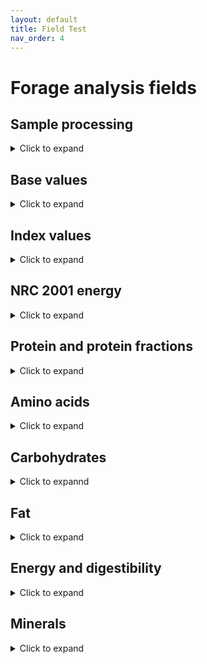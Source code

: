 ```yaml
---
layout: default
title: Field Test
nav_order: 4
---
```

# Forage analysis fields

## Sample processing

<details>
  
  <summary>Click to expand</summary>

### Field [`hay_tested`]()

<dl>
  <dt>Data type</dt>
  <dd>enum</dd>
  <dt>Valid values</dt>
  <dd>= [ true | false | unknown ]</dd>
</dl>

### Field [`hay_sample_date`]()

<dl>
  <dt>Data type</dt>
  <dd>datetime</dd>
  <dt>Valid values</dt>
  <dd>A date in YYYYMMDD format representing the sample date for this hay.</dd>
</dl>

### Field [`hay_sampler_independent`]()

<dl>
  <dt>Data type</dt>
  <dd>enum</dd>
  <dt>Valid values</dt>
  <dd>= [ true | false | unknown ]</dd>
</dl>

### Field [`hay_sampler_certified`]()

<dl>
  <dt>Data type</dt>
  <dd>enum</dd>
  <dt>Valid values</dt>
  <dd>= [ true | false | unknown ]</dd>
</dl>

### Field [`hay_sampling_protocol`]()

<dl>
  <dt>Data type</dt>
  <dd>enum</dd>
  <dt>Valid values</dt>
  <dd>= [ NFTA | other ]</dd>
</dl>

### Field [`hay_testing_laboratory`]()

<dl>
  <dt>Data type</dt>
  <dd>enum</dd>
  <dt>Valid values</dt>
  <dd>An enumerated value corresponding to a specific laboratory from an open, freely-available database maintained by Fieldgram or another organization or, if self-tested, "Internal lab".</dd>
</dl>

### Field [`hay_testing_method`]()

<dl>
  <dt>Data type</dt>
  <dd>enum</dd>
  <dt>Valid values</dt>
  <dd>= [ Chemical analysis | Near Infrared Reflectance (NIR) spectroscopy | Both chemical analysis and NIR ]</dd>
</dl>

### Field [`hay_testing_date`]()

<dl>
  <dt>Data type</dt>
  <dd>datetime</dd>
  <dt>Valid values</dt>
  <dd>A date in YYYYMMDD format representing the testing date for this hay.</dd>
</dl>
  
</details>

## Base values

<details>
  
  <summary>Click to expand</summary>

  ### Field [`moisture_content`]()

  <dl>
    <dt>Data type</dt>
    <dd>float</dd>
    <dt>Valid values</dt>
    <dd>A value corresponding the percentage of water in the sample. This is the complement of dry matter.</dd>
  </dl>

  ### Field [`dry_matter`]()

  <dl>
    <dt>Data type</dt>
    <dd>float</dd>
    <dt>Valid values</dt>
    <dd>A value corresponding the percentage of dry matter in the sample. This is the complement of moisture content.</dd>
  </dl>

</details>

## Index values
  
<details>
  
  <summary>Click to expand</summary>

  ### Field [`relative_feed_value`]()

  <dl>
    <dt>Data type</dt>
    <dd>float</dd>
    <dt>Valid values</dt>
    <dd>A value corresponding to the RFV evaluation of the sample.</dd>
  </dl>

</details>

## NRC 2001 energy

<details>
  
  <summary>Click to expand</summary>

  ### Field [`digestible_energy, 1X, Mcal/lb`]()

  <dl>
    <dt>Data type</dt>
    <dd>float</dd>
    <dt>Valid values</dt>
    <dd>A value corresponding to the digestible energy of the sample in Mcal/lb.</dd>
  </dl>

  ### Field [`metabolizable_energy, 1X, Mcal/lb`]()

  <dl>
    <dt>Data type</dt>
    <dd>float</dd>
    <dt>Valid values</dt>
    <dd>A value corresponding to the metabolized energy of the sample in Mcal/lb.</dd>
  </dl>

  ### Field [`net_energy_lactation, 3X, Mcal/lb`]()

  <dl>
    <dt>Data type</dt>
    <dd>float</dd>
    <dt>Valid values</dt>
    <dd>A value corresponding to the net energy of lactation of the sample in Mcal/lb.</dd>
  </dl>

  ### Field [`net_energy_maintenance, 3X, Mcal/lb`]()

  <dl>
    <dt>Data type</dt>
    <dd>float</dd>
    <dt>Valid values</dt>
    <dd>A value corresponding to the net energy of maintenance of the sample in Mcal/lb.</dd>
  </dl>

  ### Field [`net_energy_gain, 3X, Mcal/lb`]()

  <dl>
    <dt>Data type</dt>
    <dd>float</dd>
    <dt>Valid values</dt>
    <dd>A value corresponding to the net energy gain of the sample in Mcal/lb.</dd>
  </dl>

  ### Field [`digestible_energy, 1X, Mcal/kg`]()

  <dl>
    <dt>Data type</dt>
    <dd>float</dd>
    <dt>Valid values</dt>
    <dd>A value corresponding to the digestible energy of the sample in Mcal/kg.</dd>
  </dl>

  ### Field [`metabolizable_energy, 1X, Mcal/kg`]()

  <dl>
    <dt>Data type</dt>
    <dd>float</dd>
    <dt>Valid values</dt>
    <dd>A value corresponding to the metabolized energy of the sample in Mcal/kg.</dd>
  </dl>

  ### Field [`net_energy_lactation, 3X, Mcal/kg`]()

  <dl>
    <dt>Data type</dt>
    <dd>float</dd>
    <dt>Valid values</dt>
    <dd>A value corresponding to the net energy of lactation of the sample in Mcal/kg.</dd>
  </dl>

  ### Field [`net_energy_maintenance, 3X, Mcal/kg`]()
  
  <dl>
    <dt>Data type</dt>
    <dd>float</dd>
    <dt>Valid values</dt>
    <dd>A value corresponding to the net energy of maintenance of the sample in Mcal/kg.</dd>
  </dl>

  ### Field [`net_energy_gain, 3X, Mcal/kg`]()
  
  <dl>
    <dt>Data type</dt>
    <dd>float</dd>
    <dt>Valid values</dt>
    <dd>A value corresponding to the net energy gain of the sample in Mcal/kg.</dd>
  </dl>

  ### Field [`TDN1X`]()
  
  <dl>
    <dt>Data type</dt>
    <dd>float</dd>
    <dt>Valid values</dt>
    <dd>A value corresponding to the Total Digestible Nutrients (TDN) at 1X maintenance.</dd>
  </dl>
  
</details>

## Protein and protein fractions

<details>
  
  <summary>Click to expand</summary>

  ### Field [`crude_protein`]()
  
  <dl>
    <dt>Data type</dt>
    <dd>float</dd>
    <dt>Valid values</dt>
    <dd>A value corresponding to the crude protein content of the sample in percentage terms, on a dry-matter basis.</dd>
  </dl>

  ### Field [`available_protein`]()
  
  <dl>
    <dt>Data type</dt>
    <dd>float</dd>
    <dt>Valid values</dt>
    <dd>A value corresponding to the available protein content of the sample in percentage terms, on a dry-matter basis.</dd>
  </dl>

  ### Field [`acid_detergent_insoluble_crude_protein`]()
  
  <dl>
    <dt>Data type</dt>
    <dd>float</dd>
    <dt>Valid values</dt>
    <dd>A value corresponding to the acid detergent insoluble crude protein content of the sample in percentage terms.</dd>
  </dl>

  ### Field [`adjusted_crude_protein`]()
  
  <dl>
    <dt>Data type</dt>
    <dd>float</dd>
    <dt>Valid values</dt>
    <dd>A value corresponding to the adjusted crude protein content of the sample in percentage terms.</dd>
  </dl>

  ### Field [`soluble_protein_%_cp`]()
  
  <dl>
    <dt>Data type</dt>
    <dd>float</dd>
    <dt>Valid values</dt>
    <dd>A value corresponding to the soluble crude protein content of the sample in percentage terms.</dd>
  </dl>

  ### Field [`degradable_protein_%_cp`]()
  
  <dl>
    <dt>Data type</dt>
    <dd>float</dd>
    <dt>Valid values</dt>
    <dd>A value corresponding to the degadable crude protein content of the sample in percentage terms.</dd>
  </dl>

  ### Field [`neutral_detergent_insoluble_crude_protein`]()
  
  <dl>
    <dt>Data type</dt>
    <dd>float</dd>
    <dt>Valid values</dt>
    <dd>A value corresponding to the neutral detergent insoluble crude protein content of the sample in percentage terms.</dd>
  </dl>
  
</details>

## Amino acids

<details>
  
  <summary>Click to expand</summary>

  ### Field [`lysine`]()
  
  <dl>
    <dt>Data type</dt>
    <dd></dd>
    <dt>Valid values</dt>
    <dd></dd>
  </dl>

  ### Field [`methionine`]()
  
  <dl>
    <dt>Data type</dt>
    <dd></dd>
    <dt>Valid values</dt>
    <dd></dd>
  </dl>
  
</details>

## Carbohydrates

<details>
  
  <summary>Click to expannd</summary>

  ### Field [`acid_detergent_fiber`]()
  
  <dl>
    <dt>Data type</dt>
    <dd></dd>
    <dt>Valid values</dt>
    <dd></dd>
  </dl>

  ### Field [`neutral_detergent_fiber`]()
  
  <dl>
    <dt>Data type</dt>
    <dd></dd>
    <dt>Valid values</dt>
    <dd></dd>
  </dl>

  ### Field [`lignin`]()
  
  <dl>
    <dt>Data type</dt>
    <dd></dd>
    <dt>Valid values</dt>
    <dd></dd>
  </dl>

  ### Field [`non-fiber_carbohydrates`]()
  
  <dl>
    <dt>Data type</dt>
    <dd></dd>
    <dt>Valid values</dt>
    <dd></dd>
  </dl>

  ### Field [`starch`]()
  
  <dl>
    <dt>Data type</dt>
    <dd></dd>
    <dt>Valid values</dt>
    <dd></dd>
  </dl>

  ### Field [`water_soluble_carbohydrates`]()
  
  <dl>
    <dt>Data type</dt>
    <dd></dd>
    <dt>Valid values</dt>
    <dd></dd>
  </dl>

  ### Field [`ethanol_soluble_carbohydrates`]()
  
  <dl>
    <dt>Data type</dt>
    <dd></dd>
    <dt>Valid values</dt>
    <dd></dd>
  </dl>

  ### Field [`in_vitro_true_digestibility_30hr, % of DM`]()
  
  <dl>
    <dt>Data type</dt>
    <dd></dd>
    <dt>Valid values</dt>
    <dd></dd>
  </dl>

  ### Field [`neutral_detergent_fiber_digestibility_30hr, % of NDF`]()
  
  <dl>
    <dt>Data type</dt>
    <dd></dd>
    <dt>Valid values</dt>
    <dd></dd>
  </dl>
  
</details>

## Fat

<details>
  
  <summary>Click to expand</summary>

  ### Field [`crude_fat`]()
  
  <dl>
    <dt>Data type</dt>
    <dd></dd>
    <dt>Valid values</dt>
    <dd></dd>
  </dl>

  ### Field [`total_fatty_acids`]()
  
  <dl>
    <dt>Data type</dt>
    <dd></dd>
    <dt>Valid values</dt>
    <dd></dd>
  </dl>

  ### Field [`rumen_unsaturated_fatty_acid_load`]()
  
  <dl>
    <dt>Data type</dt>
    <dd></dd>
    <dt>Valid values</dt>
    <dd></dd>
  </dl>
  
</details>

## Energy and digestibility

<details>
  
  <summary>Click to expand</summary>

  ### Field [`total_digestible_nutrients`]()
  
  <dl>
    <dt>Data type</dt>
    <dd></dd>
    <dt>Valid values</dt>
    <dd></dd>
  </dl>

  ### Field [`net_energy_lactation, Mcal/Lb`]()
  
  <dl>
    <dt>Data type</dt>
    <dd></dd>
    <dt>Valid values</dt>
    <dd></dd>
  </dl>

  ### Field [`net_energy_maintenance, Mcal/Lb`]()
  
  <dl>
    <dt>Data type</dt>
    <dd></dd>
    <dt>Valid values</dt>
    <dd></dd>
  </dl>

  ### Field [`net_energy_gain, Mcal/Lb`]()
  
  <dl>
    <dt>Data type</dt>
    <dd></dd>
    <dt>Valid values</dt>
    <dd></dd>
  </dl>

  ### Field [`kd, %/hr`]()
  
  <dl>
    <dt>Data type</dt>
    <dd></dd>
    <dt>Valid values</dt>
    <dd></dd>
  </dl>

  ### Field [`horse_digestible_energy, Mcal/Lb`]()
  
  <dl>
    <dt>Data type</dt>
    <dd></dd>
    <dt>Valid values</dt>
    <dd></dd>
  </dl>
  
</details>

## Minerals

<details>
  
  <summary>Click to expand</summary>

  ### Field [`ash`]()
  
  <dl>
    <dt>Data type</dt>
    <dd></dd>
    <dt>Valid values</dt>
    <dd></dd>
  </dl>

  ### Field [`calcium`]()
  
  <dl>
    <dt>Data type</dt>
    <dd></dd>
    <dt>Valid values</dt>
    <dd></dd>
  </dl>

  ### Field [`phosphorous`]()
  
  <dl>
    <dt>Data type</dt>
    <dd></dd>
    <dt>Valid values</dt>
    <dd></dd>
  </dl>

  ### Field [`magnesium`]()
  
  <dl>
    <dt>Data type</dt>
    <dd></dd>
    <dt>Valid values</dt>
    <dd></dd>
  </dl>

  ### Field [`potassium`]()
  
  <dl>
    <dt>Data type</dt>
    <dd></dd>
    <dt>Valid values</dt>
    <dd></dd>
  </dl>

  ### Field [`sulfur`]()
  
  <dl>
    <dt>Data type</dt>
    <dd></dd>
    <dt>Valid values</dt>
    <dd></dd>
  </dl>

  ### Field [`chloride_ion`]()
  
  <dl>
    <dt>Data type</dt>
    <dd></dd>
    <dt>Valid values</dt>
    <dd></dd>
  </dl>

  ### Field [`iron_PPM`]()
  
  <dl>
    <dt>Data type</dt>
    <dd></dd>
    <dt>Valid values</dt>
    <dd></dd>
  </dl>

  ### Field [`zinc_PPM`]()
  
  <dl>
    <dt>Data type</dt>
    <dd></dd>
    <dt>Valid values</dt>
    <dd></dd>
  </dl>

  ### Field [`copper_PPM`]()
  
  <dl>
    <dt>Data type</dt>
    <dd></dd>
    <dt>Valid values</dt>
    <dd></dd>
  </dl>

  ### Field [`manganese_PPM`]()
  
  <dl>
    <dt>Data type</dt>
    <dd></dd>
    <dt>Valid values</dt>
    <dd></dd>
  </dl>

  ### Field [`molybdenum_PPM`]()
  
  <dl>
    <dt>Data type</dt>
    <dd></dd>
    <dt>Valid values</dt>
    <dd></dd>
  </dl>
  
</details>
